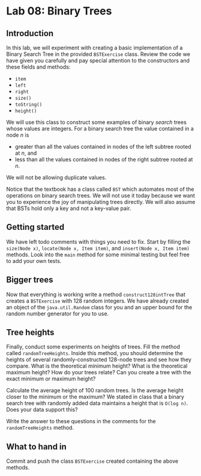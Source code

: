 # Lab 08: Binary Trees

## Introduction

In this lab, we will experiment with creating a basic implementation of a Binary Search Tree in the provided `BSTExercise` class. Review the code we have given you carefully and pay special attention to the constructors and these fields and methods:

* `item`
* `left`
* `right`
* `size()`
* `toString()`
* `height()`

We will use this class to construct some examples of binary *search* trees whose values are integers. For a binary search tree the value contained in a node *n* is

* greater than all the values contained in nodes of the left subtree rooted at *n*, and
* less than all the values contained in nodes of the right subtree rooted at *n*.

We will not be allowing duplicate values.

Notice that the textbook has a class called `BST` which automates most of the operations on binary search trees. We will not use it today because we want you to experience the joy of manipulating trees directly. We will also assume that BSTs hold only a key and not a key-value pair.

## Getting started

We have left todo comments with things you need to fix. Start by filling the `size(Node x)`, `locate(Node x, Item item)`, and `insert(Node x, Item item)` methods.
Look into the `main` method for some minimal testing but feel free to add your own tests.

## Bigger trees

Now that everything is working write a method `construct128intTree` that creates a `BSTExercise` with 128 random integers.  We have already created an object of the `java.util.Random` class for you and an upper bound for the random number generator for you to use.

## Tree heights

Finally, conduct some experiments on heights of trees. Fill the method called `randomTreeHeights`. Inside this method, you should determine the heights of several randomly-constructed 128-node trees and see how they compare. What is the theoretical minimum height? What is the theoretical maximum height? How do your trees relate? Can you create a tree with the exact minimum or maximum height?

Calculate the average height of 100 random trees. Is the average height closer to the minimum or the maximum? We stated in class that a binary search tree with randomly added data maintains a height that is `O(log n)`. Does your data support this?

Write the answer to these questions in the  comments for the `randomTreeHeights` method.


## What to hand in

Commit and push the class `BSTExercise` created containing the above methods.
